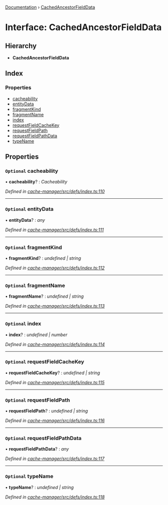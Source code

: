 [Documentation](../README.md) › [CachedAncestorFieldData](cachedancestorfielddata.md)

# Interface: CachedAncestorFieldData

## Hierarchy

* **CachedAncestorFieldData**

## Index

### Properties

* [cacheability](cachedancestorfielddata.md#optional-cacheability)
* [entityData](cachedancestorfielddata.md#optional-entitydata)
* [fragmentKind](cachedancestorfielddata.md#optional-fragmentkind)
* [fragmentName](cachedancestorfielddata.md#optional-fragmentname)
* [index](cachedancestorfielddata.md#optional-index)
* [requestFieldCacheKey](cachedancestorfielddata.md#optional-requestfieldcachekey)
* [requestFieldPath](cachedancestorfielddata.md#optional-requestfieldpath)
* [requestFieldPathData](cachedancestorfielddata.md#optional-requestfieldpathdata)
* [typeName](cachedancestorfielddata.md#optional-typename)

## Properties

### `Optional` cacheability

• **cacheability**? : *Cacheability*

*Defined in [cache-manager/src/defs/index.ts:110](https://github.com/badbatch/graphql-box/blob/a50a8075/packages/cache-manager/src/defs/index.ts#L110)*

___

### `Optional` entityData

• **entityData**? : *any*

*Defined in [cache-manager/src/defs/index.ts:111](https://github.com/badbatch/graphql-box/blob/a50a8075/packages/cache-manager/src/defs/index.ts#L111)*

___

### `Optional` fragmentKind

• **fragmentKind**? : *undefined | string*

*Defined in [cache-manager/src/defs/index.ts:112](https://github.com/badbatch/graphql-box/blob/a50a8075/packages/cache-manager/src/defs/index.ts#L112)*

___

### `Optional` fragmentName

• **fragmentName**? : *undefined | string*

*Defined in [cache-manager/src/defs/index.ts:113](https://github.com/badbatch/graphql-box/blob/a50a8075/packages/cache-manager/src/defs/index.ts#L113)*

___

### `Optional` index

• **index**? : *undefined | number*

*Defined in [cache-manager/src/defs/index.ts:114](https://github.com/badbatch/graphql-box/blob/a50a8075/packages/cache-manager/src/defs/index.ts#L114)*

___

### `Optional` requestFieldCacheKey

• **requestFieldCacheKey**? : *undefined | string*

*Defined in [cache-manager/src/defs/index.ts:115](https://github.com/badbatch/graphql-box/blob/a50a8075/packages/cache-manager/src/defs/index.ts#L115)*

___

### `Optional` requestFieldPath

• **requestFieldPath**? : *undefined | string*

*Defined in [cache-manager/src/defs/index.ts:116](https://github.com/badbatch/graphql-box/blob/a50a8075/packages/cache-manager/src/defs/index.ts#L116)*

___

### `Optional` requestFieldPathData

• **requestFieldPathData**? : *any*

*Defined in [cache-manager/src/defs/index.ts:117](https://github.com/badbatch/graphql-box/blob/a50a8075/packages/cache-manager/src/defs/index.ts#L117)*

___

### `Optional` typeName

• **typeName**? : *undefined | string*

*Defined in [cache-manager/src/defs/index.ts:118](https://github.com/badbatch/graphql-box/blob/a50a8075/packages/cache-manager/src/defs/index.ts#L118)*
